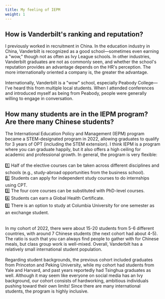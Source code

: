 ```yaml
---
title: My feeling of IEPM
weight: 1
---
```


## How is Vanderbilt's ranking and reputation?

I previously worked in recruitment in China. In the education industry in China, Vanderbilt is recognized as a good school—sometimes even earning a "wow," though not as often as Ivy League schools. In other industries, Vanderbilt graduates are not as commonly seen, and whether the school's reputation provides an advantage depends on the HR's perception. The more internationally oriented a company is, the greater the advantage.
<br><br>
Internationally, Vanderbilt is a "wow" school, especially Peabody College—I’ve heard this from multiple local students. When I attended conferences and introduced myself as being from Peabody, people were generally willing to engage in conversation.

## How many students are in the IEPM program? Are there many Chinese students?

The International Education Policy and Management (IEPM) program became a STEM-designated program in 2022, allowing graduates to qualify for 3 years of OPT (including the STEM extension). I think IEPM is a program where you can graduate happily, but it also offers a high ceiling for academic and professional growth. In general, the program is very flexible:
<br><br>
1️⃣ Half of the elective courses can be taken across different disciplines and schools (e.g., study-abroad opportunities from the business school).<br>
2️⃣ Students can apply for independent study courses to do internships using CPT.<br>
3️⃣ The four core courses can be substituted with PhD-level courses.<br>
4️⃣ Students can earn a Global Health Certificate.<br>
5️⃣ There is an option to study at Columbia University for one semester as an exchange student.<br>
<br><br>
In my cohort of 2022, there were about 15-20 students from 5-6 different countries, with around 7 Chinese students (the next cohort had about 4-5). The ratio is such that you can always find people to gather with for Chinese meals, but class group work is well-mixed. Overall, Vanderbilt has a relatively small international student population.
<br><br>
Regarding student backgrounds, the previous cohort included graduates from Princeton and Peking University, while my cohort had students from Yale and Harvard, and past years reportedly had Tsinghua graduates as well. Although it may seem like everyone on social media has an Ivy background, our cohort consists of hardworking, ambitious individuals pushing toward their own limits! Since there are many international students, the program is highly inclusive.
